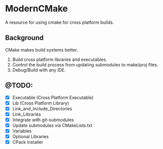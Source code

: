 # ModernCMake
A resource for using cmake for cross platform builds.

## Background
CMake makes build systems better. 
1. Build cross platform libraries and executables.
2. Control the build process from updating submodules to make/proj files.
3. Debug/Build with any IDE.

## @TODO:
- [x] Executable (Cross Platform Executable)
- [x] Lib (Cross Platform Library)
- [x] Link_and_Include_Directories
- [x] Link_Libraries
- [x] Integrate with git-submodules
- [x] Update submodules via CMakeLists.txt
- [X] Variables
- [X] Optional Libraries
- [X] CPack installer
